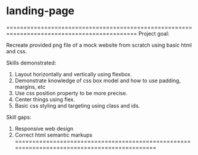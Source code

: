 # landing-page
============================================================================================
Project goal:

Recreate provided png file of a mock website from scratch using basic html and css.

Skills demonstrated:

1. Layout horizontally and vertically using flexbox. 
2. Demonstrate knowledge of css box model and how to use padding, margins, etc
3. Use css position property to be more precise.
4. Center things using flex.
5. Basic css styling and targeting using class and ids.

Skill gaps:

1. Responsive web design
2. Correct html semantic markups
============================================================================================



